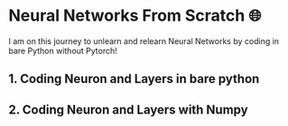 # Neural Networks From Scratch 🌐
I am on this journey to unlearn and relearn Neural Networks by coding in bare Python without Pytorch!

##  1. Coding Neuron and Layers in bare python
##  2. Coding Neuron and Layers with Numpy
